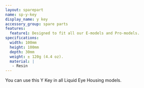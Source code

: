 ```yaml
---
layout: sparepart
name: sp-y-key
display_name: y key
accessory_group: spare parts
features:
  feature1: Designed to fit all our E-models and Pro-models.
specifications:
  width: 100mm
  height: 100mm
  depth: 30mm
  weight: ± 120g (4.4 oz).
  material: |
   - Resin
---
```

You can use this Y Key in all Liquid Eye Housing models.
